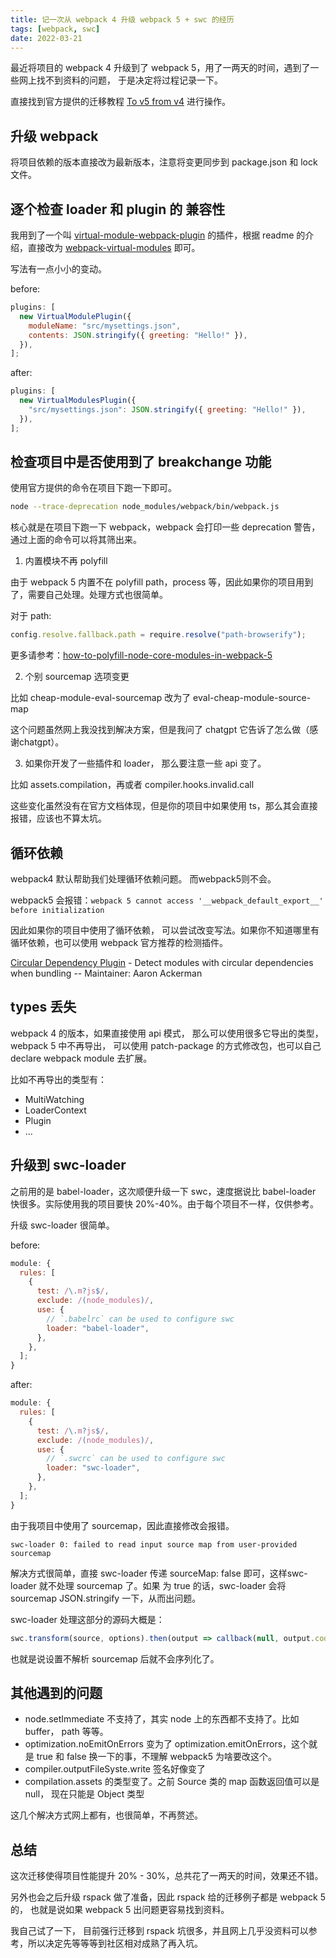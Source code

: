 ```yaml
---
title: 记一次从 webpack 4 升级 webpack 5 + swc 的经历
tags: [webpack, swc]
date: 2022-03-21
---
```


最近将项目的 webpack 4 升级到了 webpack 5，用了一两天的时间，遇到了一些网上找不到资料的问题， 于是决定将过程记录一下。

<!-- more -->

直接找到官方提供的迁移教程 [To v5 from v4](https://webpack.js.org/migrate/5/) 进行操作。

## 升级 webpack

将项目依赖的版本直接改为最新版本，注意将变更同步到 package.json 和 lock 文件。

## 逐个检查 loader 和 plugin 的 兼容性

我用到了一个叫 [virtual-module-webpack-plugin](https://github.com/rmarscher/virtual-module-webpack-plugin) 的插件，根据 readme 的介绍，直接改为 [webpack-virtual-modules](https://github.com/sysgears/webpack-virtual-modules) 即可。

写法有一点小小的变动。

before:

```js
plugins: [
  new VirtualModulePlugin({
    moduleName: "src/mysettings.json",
    contents: JSON.stringify({ greeting: "Hello!" }),
  }),
];
```

after:

```js
plugins: [
  new VirtualModulesPlugin({
    "src/mysettings.json": JSON.stringify({ greeting: "Hello!" }),
  }),
];
```

## 检查项目中是否使用到了 breakchange 功能

使用官方提供的命令在项目下跑一下即可。

```bash
node --trace-deprecation node_modules/webpack/bin/webpack.js
```

核心就是在项目下跑一下 webpack，webpack 会打印一些 deprecation 警告，通过上面的命令可以将其筛出来。

1. 内置模块不再 polyfill

由于 webpack 5 内置不在 polyfill path，process 等，因此如果你的项目用到了，需要自己处理。处理方式也很简单。

对于 path:

```js
config.resolve.fallback.path = require.resolve("path-browserify");
```

更多请参考：[how-to-polyfill-node-core-modules-in-webpack-5](https://stackoverflow.com/questions/64557638/how-to-polyfill-node-core-modules-in-webpack-5)

2. 个别 sourcemap 选项变更

比如 cheap-module-eval-sourcemap 改为了 eval-cheap-module-source-map

这个问题虽然网上我没找到解决方案，但是我问了 chatgpt 它告诉了怎么做（感谢chatgpt）。

3. 如果你开发了一些插件和 loader， 那么要注意一些 api 变了。

比如 assets.compilation，再或者 compiler.hooks.invalid.call 

这些变化虽然没有在官方文档体现，但是你的项目中如果使用 ts，那么其会直接报错，应该也不算太坑。

## 循环依赖

webpack4 默认帮助我们处理循环依赖问题。 而webpack5则不会。

webpack5 会报错：`webpack 5 cannot access '__webpack_default_export__' before initialization`

因此如果你的项目中使用了循环依赖， 可以尝试改变写法。如果你不知道哪里有循环依赖，也可以使用 webpack 官方推荐的检测插件。

[Circular Dependency Plugin](https://github.com/aackerman/circular-dependency-plugin) - Detect modules with circular dependencies when bundling -- Maintainer: Aaron Ackerman

## types 丢失

webpack 4 的版本，如果直接使用 api 模式， 那么可以使用很多它导出的类型，webpack 5 中不再导出， 可以使用 patch-package 的方式修改包，也可以自己 declare webpack module 去扩展。

比如不再导出的类型有：

- MultiWatching
- LoaderContext
- Plugin
- ...

## 升级到 swc-loader

之前用的是 babel-loader，这次顺便升级一下 swc，速度据说比 babel-loader 快很多。实际使用我的项目要快 20%-40%。由于每个项目不一样，仅供参考。

升级 swc-loader 很简单。

before:

```js
module: {
  rules: [
    {
      test: /\.m?js$/,
      exclude: /(node_modules)/,
      use: {
        // `.babelrc` can be used to configure swc
        loader: "babel-loader",
      },
    },
  ];
}
```

after:

```js
module: {
  rules: [
    {
      test: /\.m?js$/,
      exclude: /(node_modules)/,
      use: {
        // `.swcrc` can be used to configure swc
        loader: "swc-loader",
      },
    },
  ];
}
```

由于我项目中使用了 sourcemap，因此直接修改会报错。

```
swc-loader 0: failed to read input source map from user-provided sourcemap
```
解决方式很简单，直接 swc-loader 传递 sourceMap: false 即可，这样swc-loader 就不处理 sourcemap 了。如果 为 true 的话，swc-loader 会将 sourcemap JSON.stringify 一下，从而出问题。

swc-loader 处理这部分的源码大概是：

```js
swc.transform(source, options).then(output => callback(null, output.code, parseMap ? JSON.parse(output.map) : output.map), err => callback(err))
```

也就是说设置不解析 sourcemap 后就不会序列化了。

## 其他遇到的问题

- node.setImmediate 不支持了，其实 node 上的东西都不支持了。比如 buffer， path 等等。
- optimization.noEmitOnErrors 变为了 optimization.emitOnErrors，这个就是 true 和 false 换一下的事，不理解 webpack5 为啥要改这个。
- compiler.outputFileSyste.write 签名好像变了
- compilation.assets 的类型变了。之前 Source 类的 map 函数返回值可以是 null， 现在只能是 Object 类型

这几个解决方式网上都有，也很简单，不再赘述。


## 总结

这次迁移使得项目性能提升 20% - 30%，总共花了一两天的时间，效果还不错。

另外也会之后升级 rspack 做了准备，因此 rspack 给的迁移例子都是 webpack 5 的， 也就是说如果 webpack 5 出问题更容易找到资料。

我自己试了一下， 目前强行迁移到 rspack 坑很多，并且网上几乎没资料可以参考，所以决定先等等等到社区相对成熟了再入坑。
